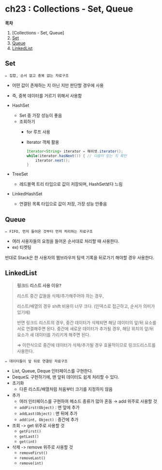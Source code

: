 # ch23 : Collections - Set, Queue

**목차**
1. [Collections - Set, Queue]
2. [Set](#Set)
3. [Queue](#Queue)
4. [LinkedList](#LinkedList)



## Set

<aside>
  
    ✏️ 집합, 순서 없고 중복 없는 자료구조

</aside>

- 어떤 값이 존재하는 지 아닌 지만 판단할 경우에 사용
- 즉, 중복 데이터를 거르기 위해서 사용함
- HashSet
    - Set 중 가장 성능이 좋음
    - 조회하기
        - for 루프 사용
        - Iterator 객체 활용
            
            ```java
            Iterator<String> iterator = 해쉬셋.iterator();
            while(iterator.hasNext()) { // 다음이 있는 지 확인
            	iterator.next();
            }
            ```
            
- TreeSet
    - 레드블랙 트리 타입으로 값이 저장되며, HashSet보다 느림
- LinkedHashSet
    - 연결된 목록 타입으로 값이 저장, 가장 성능 안좋음

## Queue

<aside>
  
    ✏️ FIFO, 먼저 들어온 것부터 먼저 처리하는 자료구조

</aside>

- 여러 사용자들의 요청을 들어온 순서대로 처리할 때 사용한다.
- ex) 티켓팅

반대로 Stack은 한 사용자의 웹브라우저 탐색 기록을 뒤로가기 해야할 경우 사용한다.

## LinkedList

> **링크드 리스트 사용 이유?**
> 
> 
> 
> 리스트 중간 값들을 삭제/추가해주어야 하는 경우, 
> 
> 리스트/배열의 경우 shift 비용이 너무 크다. (인덱스로 접근하고, 순서가 의미가 있기에)
> 
> 반면 링크드 리스트의 경우, 중간 데이터가 삭제되면 해당 데이터의 앞/뒤 요소를 서로 연결해주면 된다. 중간에 새로운 데이터가 추가될 경우, 해당 위치의 앞/뒤 요소가 새 데이터를 가리키게 해주면 된다. 
> 
> ⇒ 이런식으로 중간에 데이터가 삭제/추가될 경우 효율적이므로 링크드리스트를 사용한다.
> 

<aside>
  
    ✏️ 데이터들이 앞 뒤로 연결된 자료구조

</aside>

- List, Queue, Deque 인터페이스를 구현한다.
- Deque도 구현하기에, 맨 앞뒤 데이터도 쉽게 처리할 수 있다.
- 초기화
    - 다른 리스트/배열처럼 처음부터 크기를 지정하지 않음
- 추가
    - 여러 인터페이스를 구현하여 메소드 종류가 많아 혼동 → add 위주로 사용할 것
    - `addFirst(Object)` : 맨 앞에 추가
    - `addLast(Object)` : 맨 뒤에 추가
    - `add(int, Object)` :  중간에 추가
- 조회 -> get 위주로 사용할 것
    - `getFirst()`
    - `getLast()`
    - `get(int)`
- 삭제 -> remove 위주로 사용할 것
    - `removeFirst()`
    - `removeLast()`
    - `remove(int)`
